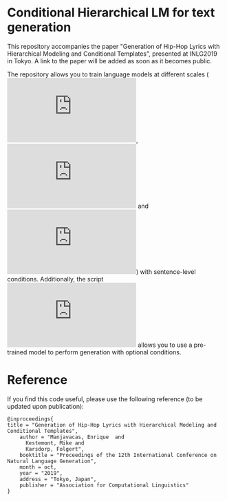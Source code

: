 # Conditional Hierarchical LM for text generation

This repository accompanies the paper "Generation of Hip-Hop Lyrics with Hierarchical Modeling and Conditional Templates", presented at INLG2019 in Tokyo. A link to the paper will be added as soon as it becomes public.

The repository allows you to train language models at different scales (![word](https://github.com/emanjavacas/hierarchical-lm/blob/master/hierarchical_lm/model.py), ![character](https://github.com/emanjavacas/hierarchical-lm/blob/master/hierarchical_lm/char_model.py) and ![hierarchical](https://github.com/emanjavacas/hierarchical-lm/blob/master/hierarchical_lm/hierarchical.py)) with sentence-level conditions. Additionally, the script ![generate.py](https://github.com/emanjavacas/hierarchical-lm/blob/master/hierarchical_lm/generate.py) allows you to use a pre-trained model to perform generation with optional conditions.

# Reference

If you find this code useful, please use the following reference (to be updated upon publication):

```
@inproceedings{
title = "Generation of Hip-Hop Lyrics with Hierarchical Modeling and Conditional Templates",
    author = "Manjavacas, Enrique  and
      Kestemont, Mike and
      Karsdorp, Folgert",
    booktitle = "Proceedings of the 12th International Conference on Natural Language Generation",
    month = oct,
    year = "2019",
    address = "Tokyo, Japan",
    publisher = "Association for Computational Linguistics"
}
```
    
